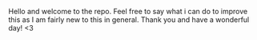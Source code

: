Hello and welcome to the repo. Feel free to say what i can do to improve this as I am fairly new to this in general. Thank you and have a wonderful day! <3
